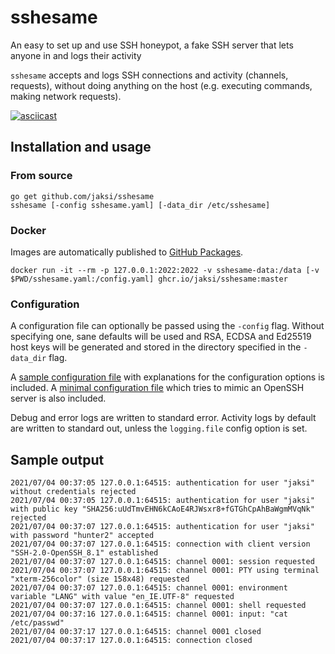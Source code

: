 # sshesame

An easy to set up and use SSH honeypot, a fake SSH server that lets anyone in and logs their activity

`sshesame` accepts and logs SSH connections and activity (channels, requests), without doing anything on the host (e.g. executing commands, making network requests).

[![asciicast](https://asciinema.org/a/V099PxjofAz16XwRxdqUDWAJv.svg)](https://asciinema.org/a/V099PxjofAz16XwRxdqUDWAJv)

## Installation and usage

### From source

```
go get github.com/jaksi/sshesame
sshesame [-config sshesame.yaml] [-data_dir /etc/sshesame]
```

### Docker

Images are automatically published to [GitHub Packages](https://github.com/jaksi/sshesame/pkgs/container/sshesame).

```
docker run -it --rm -p 127.0.0.1:2022:2022 -v sshesame-data:/data [-v $PWD/sshesame.yaml:/config.yaml] ghcr.io/jaksi/sshesame:master
```

### Configuration

A configuration file can optionally be passed using the `-config` flag.
Without specifying one, sane defaults will be used and RSA, ECDSA and Ed25519 host keys will be generated and stored in the directory specified in the `-data_dir` flag.

A [sample configuration file](sshesame.yaml) with explanations for the configuration options is included.
A [minimal configuration file](openssh.yaml) which tries to mimic an OpenSSH server is also included.

Debug and error logs are written to standard error. Activity logs by default are written to standard out, unless the `logging.file` config option is set.

## Sample output

```
2021/07/04 00:37:05 127.0.0.1:64515: authentication for user "jaksi" without credentials rejected
2021/07/04 00:37:05 127.0.0.1:64515: authentication for user "jaksi" with public key "SHA256:uUdTmvEHN6kCAoE4RJWsxr8+fGTGhCpAhBaWgmMVqNk" rejected
2021/07/04 00:37:07 127.0.0.1:64515: authentication for user "jaksi" with password "hunter2" accepted
2021/07/04 00:37:07 127.0.0.1:64515: connection with client version "SSH-2.0-OpenSSH_8.1" established
2021/07/04 00:37:07 127.0.0.1:64515: channel 0001: session requested
2021/07/04 00:37:07 127.0.0.1:64515: channel 0001: PTY using terminal "xterm-256color" (size 158x48) requested
2021/07/04 00:37:07 127.0.0.1:64515: channel 0001: environment variable "LANG" with value "en_IE.UTF-8" requested
2021/07/04 00:37:07 127.0.0.1:64515: channel 0001: shell requested
2021/07/04 00:37:16 127.0.0.1:64515: channel 0001: input: "cat /etc/passwd"
2021/07/04 00:37:17 127.0.0.1:64515: channel 0001 closed
2021/07/04 00:37:17 127.0.0.1:64515: connection closed
```
